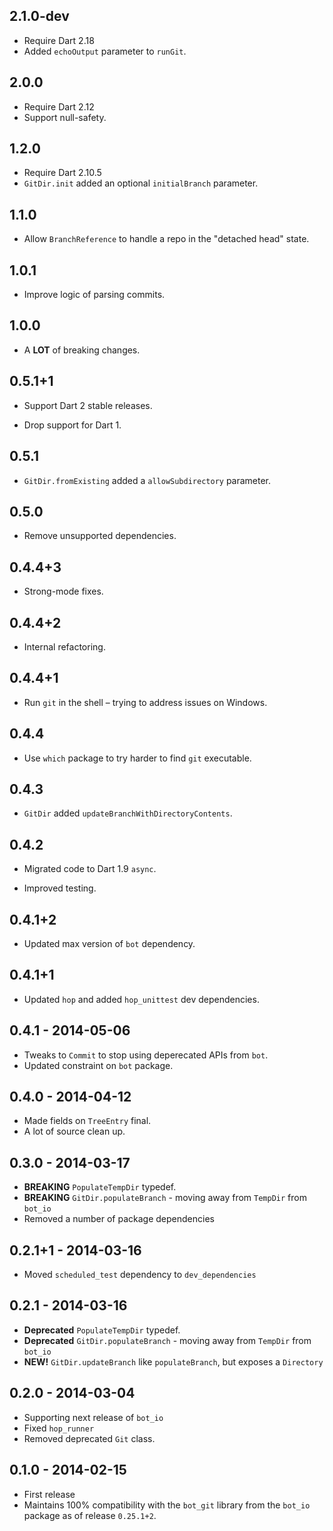 ## 2.1.0-dev

- Require Dart 2.18
- Added `echoOutput` parameter to `runGit`.

## 2.0.0

- Require Dart 2.12
- Support null-safety.

## 1.2.0

- Require Dart 2.10.5
- `GitDir.init` added an optional `initialBranch` parameter.

## 1.1.0

- Allow `BranchReference` to handle a repo in the "detached head" state.

## 1.0.1

- Improve logic of parsing commits.

## 1.0.0

- A **LOT** of breaking changes.

## 0.5.1+1

* Support Dart 2 stable releases.

* Drop support for Dart 1.

## 0.5.1

* `GitDir.fromExisting` added a `allowSubdirectory` parameter.

## 0.5.0

* Remove unsupported dependencies.

## 0.4.4+3

* Strong-mode fixes.

## 0.4.4+2

* Internal refactoring.

## 0.4.4+1

* Run `git` in the shell – trying to address issues on Windows.

## 0.4.4

* Use `which` package to try harder to find `git` executable.

## 0.4.3

* `GitDir` added `updateBranchWithDirectoryContents`.

## 0.4.2

* Migrated code to Dart 1.9 `async`.

* Improved testing.

## 0.4.1+2

* Updated max version of `bot` dependency.

## 0.4.1+1

* Updated `hop` and added `hop_unittest` dev dependencies.

## 0.4.1 - 2014-05-06

 * Tweaks to `Commit` to stop using deperecated APIs from `bot`.
 * Updated constraint on `bot` package.

## 0.4.0 - 2014-04-12
 * Made fields on `TreeEntry` final.
 * A lot of source clean up.

## 0.3.0 - 2014-03-17
 * **BREAKING** `PopulateTempDir` typedef.
 * **BREAKING** `GitDir.populateBranch` - moving away from `TempDir` from `bot_io`
 * Removed a number of package dependencies

## 0.2.1+1 - 2014-03-16
 * Moved `scheduled_test` dependency to `dev_dependencies`

## 0.2.1 - 2014-03-16
 * **Deprecated** `PopulateTempDir` typedef.
 * **Deprecated** `GitDir.populateBranch` - moving away from `TempDir` from `bot_io`
 * **NEW!** `GitDir.updateBranch` like `populateBranch`, but exposes a `Directory`

## 0.2.0 - 2014-03-04
 * Supporting next release of `bot_io`
 * Fixed `hop_runner`
 * Removed deprecated `Git` class.

## 0.1.0 - 2014-02-15
 * First release
 * Maintains 100% compatibility with the `bot_git` library from the `bot_io`
   package as of release `0.25.1+2`.
